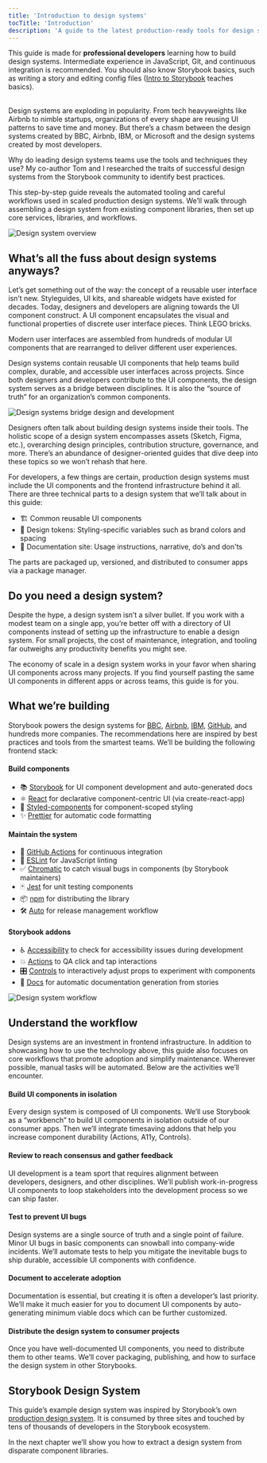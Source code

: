 ```yaml
---
title: 'Introduction to design systems'
tocTitle: 'Introduction'
description: 'A guide to the latest production-ready tools for design systems'
---
```


<div class="aside">This guide is made for <b>professional developers</b> learning how to build design systems. Intermediate experience in JavaScript, Git, and continuous integration is recommended. You should also know Storybook basics, such as writing a story and editing config files (<a href="/intro-to-storybook">Intro to Storybook</a> teaches basics).
</div>

<br/>

Design systems are exploding in popularity. From tech heavyweights like Airbnb to nimble startups, organizations of every shape are reusing UI patterns to save time and money. But there’s a chasm between the design systems created by BBC, Airbnb, IBM, or Microsoft and the design systems created by most developers.

Why do leading design systems teams use the tools and techniques they use? My co-author Tom and I researched the traits of successful design systems from the Storybook community to identify best practices.

This step-by-step guide reveals the automated tooling and careful workflows used in scaled production design systems. We’ll walk through assembling a design system from existing component libraries, then set up core services, libraries, and workflows.

![Design system overview](/design-systems-for-developers/design-system-overview.jpg)

## What’s all the fuss about design systems anyways?

Let’s get something out of the way: the concept of a reusable user interface isn’t new. Styleguides, UI kits, and shareable widgets have existed for decades. Today, designers and developers are aligning towards the UI component construct. A UI component encapsulates the visual and functional properties of discrete user interface pieces. Think LEGO bricks.

Modern user interfaces are assembled from hundreds of modular UI components that are rearranged to deliver different user experiences.

Design systems contain reusable UI components that help teams build complex, durable, and accessible user interfaces across projects. Since both designers and developers contribute to the UI components, the design system serves as a bridge between disciplines. It is also the “source of truth” for an organization’s common components.

![Design systems bridge design and development](/design-systems-for-developers/design-system-context.jpg)

Designers often talk about building design systems inside their tools. The holistic scope of a design system encompasses assets (Sketch, Figma, etc.), overarching design principles, contribution structure, governance, and more. There’s an abundance of designer-oriented guides that dive deep into these topics so we won’t rehash that here.

For developers, a few things are certain, production design systems must include the UI components and the frontend infrastructure behind it all. There are three technical parts to a design system that we’ll talk about in this guide:

- 🏗 Common reusable UI components
- 🎨 Design tokens: Styling-specific variables such as brand colors and spacing
- 📕 Documentation site: Usage instructions, narrative, do’s and don'ts

The parts are packaged up, versioned, and distributed to consumer apps via a package manager.

## Do you need a design system?

Despite the hype, a design system isn’t a silver bullet. If you work with a modest team on a single app, you’re better off with a directory of UI components instead of setting up the infrastructure to enable a design system. For small projects, the cost of maintenance, integration, and tooling far outweighs any productivity benefits you might see.

The economy of scale in a design system works in your favor when sharing UI components across many projects. If you find yourself pasting the same UI components in different apps or across teams, this guide is for you.

## What we’re building

Storybook powers the design systems for [BBC](https://www.bbc.co.uk/iplayer/storybook/index.html?path=/story/style-guide--colours), [Airbnb](https://github.com/airbnb/lunar), [IBM](https://www.carbondesignsystem.com/), [GitHub](https://primer.style/css/), and hundreds more companies. The recommendations here are inspired by best practices and tools from the smartest teams. We’ll be building the following frontend stack:

#### Build components

- 📚 [Storybook](http://storybook.js.org) for UI component development and auto-generated docs
- ⚛️ [React](https://reactjs.org/) for declarative component-centric UI (via create-react-app)
- 💅 [Styled-components](https://www.styled-components.com/) for component-scoped styling
- ✨ [Prettier](https://prettier.io/) for automatic code formatting

#### Maintain the system

- 🚥 [GitHub Actions](https://github.com/features/actions) for continuous integration
- 📐 [ESLint](https://eslint.org/) for JavaScript linting
- ✅ [Chromatic](https://chromatic.com) to catch visual bugs in components (by Storybook maintainers)
- 🃏 [Jest](https://jestjs.io/) for unit testing components
- 📦 [npm](https://npmjs.com) for distributing the library
- 🛠 [Auto](https://github.com/intuit/auto) for release management workflow

#### Storybook addons

- ♿ [Accessibility](https://github.com/storybookjs/storybook/tree/master/addons/a11y) to check for accessibility issues during development
- 💥 [Actions](https://storybook.js.org/docs/react/essentials/actions) to QA click and tap interactions
- 🎛 [Controls](https://storybook.js.org/docs/react/essentials/controls) to interactively adjust props to experiment with components
- 📕 [Docs](https://storybook.js.org/docs/react/writing-docs/introduction) for automatic documentation generation from stories

![Design system workflow](/design-systems-for-developers/design-system-workflow.jpg)

## Understand the workflow

Design systems are an investment in frontend infrastructure. In addition to showcasing how to use the technology above, this guide also focuses on core workflows that promote adoption and simplify maintenance. Wherever possible, manual tasks will be automated. Below are the activities we’ll encounter.

#### Build UI components in isolation

Every design system is composed of UI components. We’ll use Storybook as a “workbench” to build UI components in isolation outside of our consumer apps. Then we’ll integrate timesaving addons that help you increase component durability (Actions, A11y, Controls).

#### Review to reach consensus and gather feedback

UI development is a team sport that requires alignment between developers, designers, and other disciplines. We’ll publish work-in-progress UI components to loop stakeholders into the development process so we can ship faster.

#### Test to prevent UI bugs

Design systems are a single source of truth and a single point of failure. Minor UI bugs in basic components can snowball into company-wide incidents. We’ll automate tests to help you mitigate the inevitable bugs to ship durable, accessible UI components with confidence.

#### Document to accelerate adoption

Documentation is essential, but creating it is often a developer’s last priority. We’ll make it much easier for you to document UI components by auto-generating minimum viable docs which can be further customized.

#### Distribute the design system to consumer projects

Once you have well-documented UI components, you need to distribute them to other teams. We’ll cover packaging, publishing, and how to surface the design system in other Storybooks.

## Storybook Design System

This guide’s example design system was inspired by Storybook’s own [production design system](https://github.com/storybookjs/design-system). It is consumed by three sites and touched by tens of thousands of developers in the Storybook ecosystem.

In the next chapter we’ll show you how to extract a design system from disparate component libraries.

